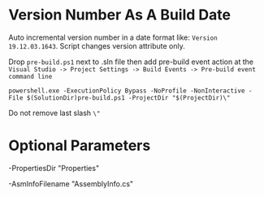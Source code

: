 # Version Number As A Build Date 

Auto incremental version number in a date format like: `Version 19.12.03.1643`. Script changes version attribute only.

Drop `pre-build.ps1` next to .sln file then add pre-build event action at the<br/>
`Visual Studio -> Project Settings -> Build Events -> Pre-build event command line`

```
powershell.exe -ExecutionPolicy Bypass -NoProfile -NonInteractive -File $(SolutionDir)pre-build.ps1 -ProjectDir "$(ProjectDir)\"
```

Do not remove last slash `\"`

# Optional Parameters

-PropertiesDir "Properties"

-AsmInfoFilename "AssemblyInfo.cs"